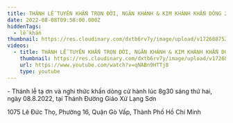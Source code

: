 ```yaml
---
title: THÁNH LỄ TUYÊN KHẤN TRỌN ĐỜI, NGÂN KHÁNH & KIM KHÁNH KHẤN DÒNG 2022
date: 2022-08-08T09:58:00.000Z
hiddenTags:
  - lễ khấn
thumbnail: https://res.cloudinary.com/dxtb6rv7y/image/upload/v1726887520/le_khan_2022_mymp2c.jpg
videos:
  - title: THÁNH LỄ TUYÊN KHẤN TRỌN ĐỜI, NGÂN KHÁNH & KIM KHÁNH KHẤN DÒNG 2022
    thumbnail: https://res.cloudinary.com/dxtb6rv7y/image/upload/v1726887520/le_khan_2022_mymp2c.jpg
    url: https://www.youtube.com/watch?v=qNABn9HTTj8
    type: youtube
---
```

\- Thánh lễ tạ ơn và nghi thức khấn dòng cử hành lúc 8g30 sáng thứ hai, ngày 08.8.2022, tại Thánh Đường Giáo Xứ Lạng Sơn

1075 Lê Đức Thọ, Phường 16, Quận Gò Vấp, Thành Phố Hồ Chí Minh
